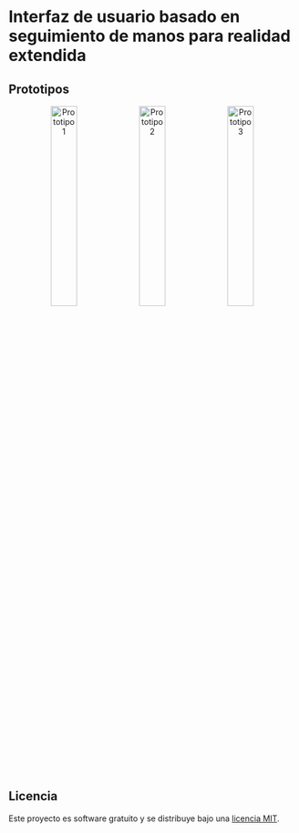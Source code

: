 # Interfaz de usuario basado en seguimiento de manos para realidad extendida

## Prototipos

<p align="center">
  <img src="interfaz-habitacion.gif" alt="Prototipo 1" width="30%">
  <img src="habitacionv2.gif" alt="Prototipo 2" width="30%">
  <img src="interfaz-creador-objetos.gif" alt="Prototipo 3" width="30%">
</p>

## Licencia

Este proyecto es software gratuito y se distribuye bajo una [licencia MIT](LICENSE).
